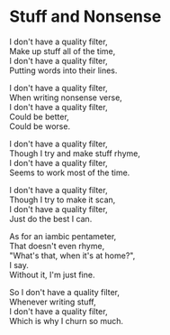 # Stuff and Nonsense

I don't have a quality filter,  
Make up stuff all of the time,  
I don't have a quality filter,  
Putting words into their lines.  
  
I don't have a quality filter,  
When writing nonsense verse,  
I don't have a quality filter,  
Could be better,  
Could be worse.  
  
I don't have a quality filter,  
Though I try and make stuff rhyme,  
I don't have a quality filter,  
Seems to work most of the time.  
  
I don't have a quality filter,  
Though I try to make it scan,  
I don't have a quality filter,  
Just do the best I can.  

As for an iambic pentameter,  
That doesn't even rhyme,  
"What's that, when it's at home?",  
I say.  
Without it, I'm just fine.  
  
So I don't have a quality filter,  
Whenever writing stuff,  
I don't have a quality filter,  
Which is why I churn so much. 
